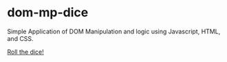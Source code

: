 # dom-mp-dice

Simple Application of DOM Manipulation and logic using Javascript, HTML, and CSS.

<a href="https://ramoj745.github.io/dom-mp-dice/">Roll the dice!</a>
